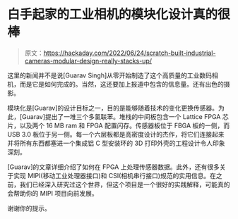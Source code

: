 # 白手起家的工业相机的模块化设计真的很棒

> 原文：<https://hackaday.com/2022/06/24/scratch-built-industrial-cameras-modular-design-really-stacks-up/>

这里的新闻并不是说[Guarav Singh]从零开始制造了这个高质量的工业数码相机，而是它是如何完成的。当然，这还要加上报道中包含的信息量。还有出色的摄影。

模块化是[Guarav]的设计目标之一，目的是能够随着技术的变化更换传感器。为此，[Guarav]提出了一堆三个多氯联苯。堆栈的中间板包含一个 Lattice FPGA 芯片，以及两个 16 MB ram 和 FPGA 配置闪存。传感器板位于 FBGA 板的一侧，而 USB 3.0 板位于另一侧。每一个六层板都是高密度设计的杰作，将它们连接起来并将所有东西都塞进一个集成铝 C 型安装环的 3D 打印外壳的工程设计令人印象深刻。

[Guarav]的文章详细介绍了如何在 FPGA 上处理传感器数据。此外，还有很多关于实现 MIPI(移动工业处理器接口)和 CSI(相机串行接口)规范的实用信息。在之前，我们已经深入研究过这个世界，但这个项目是一个很好的实践解释，可能真的会帮助你的 MIPI 项目向前发展。

谢谢你的提示。